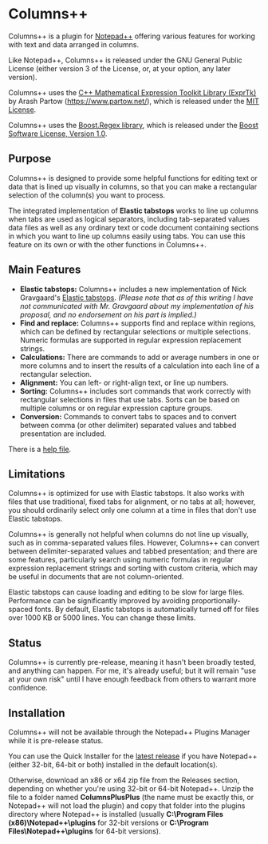 # Columns++

Columns++ is a plugin for [Notepad++](https://github.com/notepad-plus-plus/notepad-plus-plus) offering various features for working with text and data arranged in columns.

Like Notepad++, Columns++ is released under the GNU General Public License (either version 3 of the License, or, at your option, any later version).

Columns++ uses the [C++ Mathematical Expression Toolkit Library
(ExprTk)](https://github.com/ArashPartow/exprtk) by Arash Partow (https://www.partow.net/), which is released under the [MIT License](https://www.opensource.org/licenses/MIT).

Columns++ uses the [Boost.Regex library](https://github.com/boostorg/regex/), which is released under the [Boost Software License, Version 1.0](https://www.boost.org/LICENSE_1_0.txt).

## Purpose

Columns++ is designed to provide some helpful functions for editing text or data that is lined up visually in columns, so that you can make a rectangular selection of the column(s) you want to process.

The integrated implementation of __Elastic tabstops__ works to line up columns when tabs are used as logical separators, including tab-separated values data files as well as any ordinary text or code document containing sections in which you want to line up columns easily using tabs. You can use this feature on its own or with the other functions in Columns++.

## Main Features

* __Elastic tabstops:__ Columns++ includes a new implementation of Nick Gravgaard's [Elastic tabstops](https://nickgravgaard.com/elastic-tabstops/). _(Please note that as of this writing I have not communicated with Mr. Gravgaard about my implementation of his proposal, and no endorsement on his part is implied.)_
* __Find and replace:__ Columns++ supports find and replace within regions, which can be defined by rectangular selections or multiple selections. Numeric formulas are supported in regular expression replacement strings.
* __Calculations:__ There are commands to add or average numbers in one or more columns and to insert the results of a calculation into each line of a rectangular selection.
* __Alignment:__ You can left- or right-align text, or line up numbers.
* __Sorting:__ Columns++ includes sort commands that work correctly with rectangular selections in files that use tabs. Sorts can be based on multiple columns or on regular expression capture groups.
* __Conversion:__ Commands to convert tabs to spaces and to convert between comma (or other delimiter) separated values and tabbed presentation are included.

There is a [help file](https://coises.github.io/ColumnsPlusPlus/help.htm).

## Limitations

Columns++ is optimized for use with Elastic tabstops. It also works with files that use traditional, fixed tabs for alignment, or no tabs at all; however, you should ordinarily select only one column at a time in files that don't use Elastic tabstops.

Columns++ is generally not helpful when columns do not line up visually, such as in comma-separated values files. However, Columns++ can convert between delimiter-separated values and tabbed presentation; and there are some features, particularly search using numeric formulas in regular expression replacement strings and sorting with custom criteria, which may be useful in documents that are not column-oriented.

Elastic tabstops can cause loading and editing to be slow for large files. Performance can be significantly improved by avoiding proportionally-spaced fonts. By default, Elastic tabstops is automatically turned off for files over 1000 KB or 5000 lines. You can change these limits.

## Status

Columns++ is currently pre-release, meaning it hasn't been broadly tested, and anything can happen. For me, it's already useful; but it will remain "use at your own risk" until I have enough feedback from others to warrant more confidence.

## Installation

Columns++ will not be available through the Notepad++ Plugins Manager while it is pre-release status.

You can use the Quick Installer for the [latest release](https://github.com/Coises/ColumnsPlusPlus/releases/latest/) if you have Notepad++ (either 32-bit, 64-bit or both) installed in the default location(s).

Otherwise, download an x86 or x64 zip file from the Releases section, depending on whether you're using 32-bit or 64-bit Notepad++. Unzip the file to a folder named __ColumnsPlusPlus__ (the name must be exactly this, or Notepad++ will not load the plugin) and copy that folder into the plugins directory where Notepad++ is installed (usually __C:\Program Files (x86)\Notepad++\plugins__ for 32-bit versions or __C:\Program Files\Notepad++\plugins__ for 64-bit versions).
